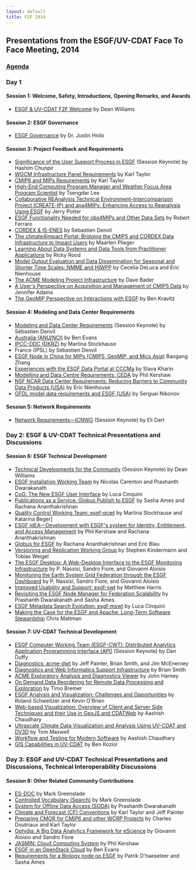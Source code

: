 ```yaml
---
layout: default
title: F2F 2014
---
```


## Presentations from the ESGF/UV-CDAT Face To Face Meeting, 2014

### [Agenda][agenda]

### Day 1

#### Session 1: Welcome, Safety, Introductions, Opening Remarks, and Awards

 * [ESGF &amp; UV-CDAT F2F Welcome][welcome] by Dean Williams

#### Session 2: ESGF Governance

 * [ESGF Governance][governance] by Dr. Justin Hnilo

#### Session 3: Project Feedback and Requirements

 * [Significance of the User Support Process in ESGF][user support] (Session Keynote) by Hashim Chunpir
 * [WGCM Infrastructure Panel Requirements][wgcm] by Karl Taylor
 * [CMIP6 and MIPs Requirements][cmip6] by Karl Taylor
 * [High-End Computing Program Manager and Weather Focus Area Program Scientist][high-end] by Tsengdar Lee
 * [Collaborative REAnalysis Technical Environment-Intercomparison Project (CREATE-IP) and ana4MIPs: Enhancing Access to Reanalysis Using ESGF][ana4mips] by Jerry Potter
 * [ESGF Functionality Needed for obs4MIPs and Other Data Sets][esgf obs4mips] by Robert Ferraro
 * [CORDEX &amp; IS-ENES][cordex] by S&eacute;bastien Denvil
 * [The climate4impact Portal: Bridging the CMIP5 and CORDEX Data Infrastructure to Impact Users][climate4impact] by Maarten Plieger
 * [Learning About Data Systems and Data Tools from Practitioner Applications][practitioner] by Ricky Rood
 * [Model Output Evaluation and Data Dissemination for Seasonal and Shorter Time Scales: NMME and HIWPP][dissemination] by Cecelia DeLuca and Eric Nienhouse
 * [The ACME Modeling Project Infrastructure][acme] by Dave Bader
 * [A User's Perspective on Acquisition and Management of CMIP5 Data][cmip5 user] by Jennifer Adams
 * [The GeoMIP Perspective on Interactions with ESGF][geomip] by Ben Kravitz

#### Session 4: Modeling and Data Center Requirements

 * [Modeling and Data Center Requirements][data center] (Session Keynote) by S&eacute;bastien Denvil
 * [Australia (ANU/NCI)][australia] by Ben Evans
 * [IPCC-DDC (DKRZ)][dkrz] by Martina Stockhause
 * France (IPSL) by S&eacute;bastien Denvil
 * [ESGF Node in China for MIPs (CMIP5, GeoMIP, and Mics Asia)][china] Baogang Zhang
 * [Experiences with the ESGF Data Portal at CCCMa][cccma] by Slava Kharin
 * [Modelling and Data Centre Requirements: CEDA][ceda] by Phil Kershaw
 * [NSF NCAR Data Center Requirements: Reducing Barriers to Community Data Products (USA)][usa] by Eric Nienhouse
 * [GFDL model data requirements and ESGF (USA)][gfdl] by Serguei Nikonov

#### Session 5: Network Requirements

 * [Network Requirements&mdash;ICNWG][icnwg] (Session Keynote) by Eli Dart

### Day 2: ESGF &amp; UV-CDAT Technical Presentations and Discussions

#### Session 6: ESGF Technical Development

 * [Technical Developments for the Community][technical developments] (Session Keynote) by Dean Williams
 * [ESGF Installation Working Team][esgf-iwt] by Nicolas Carenton and Prashanth Dwarakanath
 * [CoG: The New ESGF User Interface][cog] by Luca Cinquini
 * [Publications as a Service: Globus Publish to ESGF][globus-publish] by Sasha Ames and Rachana Ananthakrishnan
 * [Quality Control Working Team: esgf-qcwt][esgf-qcwt] by Martina Stockhause and Katarina Beger]
 * [ESGF IdEA&mdash;Development with ESGF's system for Identity, Entitlement, and Access Management][idea] by Phil Kershaw and Rachana Ananthakrishnan
 * [Globus for ESGF][globus-esgf] by Rachana Ananthakrishnan and Eric Blau
 * [Versioning and Replication Working Group][replication-wg] by Stephen Kindermann and Tobias Weigel
 * [The ESGF Desktop: A Web-Desktop Interface to the ESGF Monitoring Infrastructure][esgf-desk] by P. Nassisi, Sandro Fiore, and Giovanni Aloisio
 * [Monitoring the Earth System Grid Federation through the ESGF Dashboard][esgf-dash] by P. Nassisi, Sandro Fiore, and Giovanni Aloisio
 * [Improved Usability and Support: esgf-swt][esgf-swt] by Matthew Harris
 * [Revisiting the ESGF Node Manager for Federation Scalability][esgf-node] by Prashanth Dwarakanath and Sasha Ames
 * [ESGF Metadata Search Evolution: esgf-mswt][esgf-mswt] by Luca Cinquini
 * [Making the Case for the ESGF and Apache: Long-Term Software Stewardship][apache] Chris Mattman

#### Session 7: UV-CDAT Technical Development

 * [ESGF Computer Working Team (ESGF-CWT): Distributed Analytics Application Programming Interface (API)][esgf-cwt-api] (Session Keynote) by Dan Duffy
 * [Diagnostics: acme-dwt][acme-diag] by Jeff Painter, Brian Smith, and Jim McEnerney
 * [Diagnostics and Web Informatics Support Infrastructure][diagnostics-infra] by Brian Smith
 * [ACME Exploratory Analysis and Diagnostics Viewer][uvcdat-diagnostics] by John Harney
 * [On Demand Data Reordering for Remote Data Processing and Exploration][reordering] by Timo Bremer
 * [ESGF Analysis and Visualization: Challenges and Opportunities][esgf-analysis] by Roland Schweitzer and Kevin O'Brien
 * [Web-based Visualization: Overview of Client and Server Side Techniques and their Use in GeoJS and CDATWeb][cdatweb] by Aashish Chaudhary
 * [Ultrascale Climate Data Visualization and Analysis Using UV-CDAT and DV3D][dv3d] by Tom Maxwell
 * [Workflow and Testing for Modern Software][testing] by Aashish Chaudhary
 * [GIS Capabilities in UV-CDAT][gis] by Ben Koziol

### Day 3: ESGF and UV-CDAT Technical Presentations and Discussions, Technical Interoperability Discussions

#### Session 8: Other Related Community Contributions

 * [ES-DOC][es-doc] by Mark Greenslade
 * [Controlled Vocabulary (Search)][cv-search] by Mark Greenslade
 * [System for Offline Data Access (SODA)][soda] by Prashanth Dwarakanath
 * [Climate and Forecast (CF) Conventions][cf-conventions] by Karl Taylor and Jeff Painter
 * [Preparing CMOR for CMIP6 and other WCRP Projects][cmor-cmip6] by Charles Doutriaux and Karl Taylor
 * [Ophidia: A Big Data Analytics Framework for eScience][ophidia] by Giovanni Aloisio and Sandro Fiore
 * [JASMIN: Cloud Computing System][jasmin] by Phil Kershaw
 * [ESGF in an OpenStack Cloud][openstack] by Ben Evans
 * [Requirements for a Biology node on ESGF][bionode] by Patrik D'haeseleer and Sasha Ames

[agenda]: http://aims-group.github.io/pdf/2014-ESGF-%26-UV-CDAT-F2F-Agenda.pdf
[welcome]: http://aims-group.github.io/pdf/f2f2014/f2f_2014_welcome.pdf
[governance]: http://aims-group.github.io/pdf/f2f2014/ESGF_Governance.pdf
[user support]: http://aims-group.github.io/pdf/f2f2014/user_support_process.pdf
[wgcm]: http://aims-group.github.io/pdf/f2f2014/cmip6_wgcm.pdf
[cmip6]: http://aims-group.github.io/pdf/f2f2014/cmip6_wgcm.pdf
[high-end]: http://aims-group.github.io/pdf/f2f2014/high-end_compute.pdf
[ana4mips]: http://aims-group.github.io/pdf/f2f2014/create-ip.pdf
[esgf obs4mips]: http://aims-group.github.io/pdf/f2f2014/esgf_obs4mips.pdf
[cordex]: http://aims-group.github.io/pdf/f2f2014/cordex_is-enes.pdf
[climate4impact]: http://aims-group.github.io/pdf/f2f2014/climate4impact_cmip5_cordex.pdf
[practitioner]: http://aims-group.github.io/pdf/f2f2014/data_systems_tools_practitioner.pdf
[dissemination]: http://aims-group.github.io/pdf/f2f2014/nmme_hiwpp.pdf
[acme]: http://aims-group.github.io/pdf/f2f2014/acme_infrastructure.pdf
[cmip5 user]: http://aims-group.github.io/pdf/f2f2014/Acquisition_And_Management_of_CMIP5_Data.pdf
[geomip]: http://aims-group.github.io/pdf/f2f2014/geomip_esgf.pdf
[data center]: http://aims-group.github.io/pdf/f2f2014/modeling_data_center_reqs.pdf
[australia]: http://aims-group.github.io/pdf/f2f2014/Australia_esgf_nci.pdf
[dkrz]: http://aims-group.github.io/pdf/f2f2014/ipcc-ddc_dkrz.pptx
[china]: http://aims-group.github.io/pdf/f2f2014/esgf_china.pdf
[cccma]: http://aims-group.github.io/pdf/f2f2014/esgf_cccma.pdf
[ceda]: http://aims-group.github.io/pdf/f2f2014/ceda_reqs.pptx
[usa]: http://aims-group.github.io/pdf/f2f2014/nienhouse_ncar_requirements_esgf_f2f_2014_v1.pptx
[gfdl]: http://aims-group.github.io/pdf/f2f2014/gfdl_esgf_usa.pdf
[icnwg]: http://aims-group.github.io/pdf/f2f2014/dart-esgf-uvcdat-2014-v4a.pptx
[technical developments]: http://aims-group.github.io/pdf/f2f2014/technical_developments_keynote.pdf
[esgf-iwt]: http://aims-group.github.io/pdf/f2f2014/esgf_install_wt.pdf
[cog]: http://aims-group.github.io/pdf/f2f2014/cog_esgf_ui.pdf
[globus-publish]: http://aims-group.github.io/pdf/f2f2014/globus_publish.pdf
[esgf-qcwt]: http://aims-group.github.io/pdf/f2f2014/esgf-qcwt.pdf
[idea]: http://aims-group.github.io/pdf/f2f2014/esgf_idea.pdf
[globus-esgf]: http://aims-group.github.io/pdf/f2f2014/globus_esgf.pdf
[replication-wg]: http://aims-group.github.io/pdf/f2f2014/versioning_replication_wg.pdf
[esgf-desk]: http://aims-group.github.io/pdf/f2f2014/esgf_dashboard.pdf
[esgf-dash]: http://aims-group.github.io/pdf/f2f2014/esgf_dashboard.pdf
[esgf-swt]: http://aims-group.github.io/pdf/f2f2014/esgf-swt.pdf
[esgf-node]: http://aims-group.github.io/pdf/f2f2014/esgf_node_manager.pdf
[esgf-mswt]: http://aims-group.github.io/pdf/f2f2014/esgf_metadata_search.pdf
[apache]: http://aims-group.github.io/pdf/f2f2014/esgf_apache_foundation.pdf
[esgf-cwt-api]: http://aims-group.github.io/pdf/f2f2014/esgf_cwt.pdf
[uvcdat-diagnostics]: http://aims-group.github.io/pdf/f2f2014/ACME_Diagnostics_Viewer.pdf
[diagnostics-infra]: http://aims-group.github.io/pdf/f2f2014/diagnostics_infrastructure_acme.pdf
[acme-diag]: http://aims-group.github.io/pdf/f2f2014/diagnostics_acme_dwt.pdf
[reordering]: http://aims-group.github.io/pdf/f2f2014/data_reordering.pdf
[esgf-analysis]: http://aims-group.github.io/pdf/f2f2014/esgf_analysis_visualization.pdf
[cdatweb]: http://aims-group.github.io/pdf/f2f2014/web_based_visualization.pdf
[dv3d]: http://aims-group.github.io/pdf/f2f2014/uvcdat_dv3d.pdf
[testing]: http://aims-group.github.io/pdf/f2f2014/workflow_testing_software.pd
[gis]: http://aims-group.github.io/pdf/f2f2014/gis_uvcdat.pdf
[es-doc]: http://aims-group.github.io/pdf/f2f2014/ES-DOC.pdf
[cv-search]: http://aims-group.github.io/pdf/f2f2014/cv_search.pdf
[soda]: http://aims-group.github.io/pdf/f2f2014/soda.pdf
[cf-conventions]: http://aims-group.github.io/pdf/f2f2014/cf_conventions.pdf
[cmor-cmip6]: http://aims-group.github.io/pdf/f2f2014/CMOR_Doutriaux_Taylor.pptx
[ophidia]: http://aims-group.github.io/pdf/f2f2014/ophidia.pdf
[openstack]: http://aims-group.github.io/pdf/f2f2014/esgf_openstack.pdf
[bionode]: http://aims-group.github.io/pdf/f2f2014/esgf_bionode.pdf
[jasmin]: http://aims-group.github.io/pdf/f2f2014/jasmin_cloud.pdf
